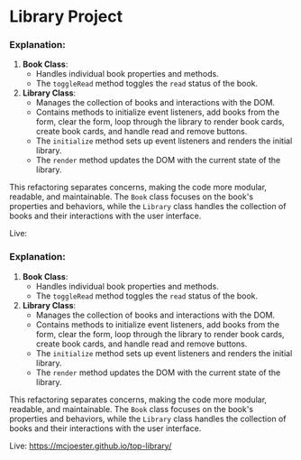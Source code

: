 # Library Project

### Explanation:

1. **Book Class**:
    - Handles individual book properties and methods.
    - The `toggleRead` method toggles the `read` status of the book.
2. **Library Class**:
    - Manages the collection of books and interactions with the DOM.
    - Contains methods to initialize event listeners, add books from the form, clear the form, loop through the library to render book cards, create book cards, and handle read and remove buttons.
    - The `initialize` method sets up event listeners and renders the initial library.
    - The `render` method updates the DOM with the current state of the library.

This refactoring separates concerns, making the code more modular, readable, and maintainable. The `Book` class focuses on the book's properties and behaviors, while the `Library` class handles the collection of books and their interactions with the user interface.
 
 
 Live:
### Explanation:

1. **Book Class**:
    - Handles individual book properties and methods.
    - The `toggleRead` method toggles the `read` status of the book.
2. **Library Class**:
    - Manages the collection of books and interactions with the DOM.
    - Contains methods to initialize event listeners, add books from the form, clear the form, loop through the library to render book cards, create book cards, and handle read and remove buttons.
    - The `initialize` method sets up event listeners and renders the initial library.
    - The `render` method updates the DOM with the current state of the library.

This refactoring separates concerns, making the code more modular, readable, and maintainable. The `Book` class focuses on the book's properties and behaviors, while the `Library` class handles the collection of books and their interactions with the user interface.
 
 
 Live:
https://mcjoester.github.io/top-library/

